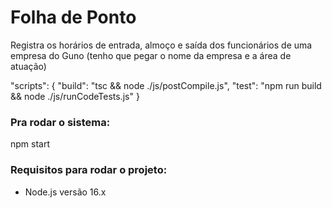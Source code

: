# Folha de Ponto
Registra os horários de entrada, almoço e saída dos funcionários de uma empresa do Guno (tenho que pegar o nome da empresa e a área de atuação)



"scripts": {
    "build": "tsc && node ./js/postCompile.js",
    "test": "npm run build && node ./js/runCodeTests.js"
  }


### Pra rodar o sistema:
npm start

### Requisitos para rodar o projeto:
- Node.js versão 16.x